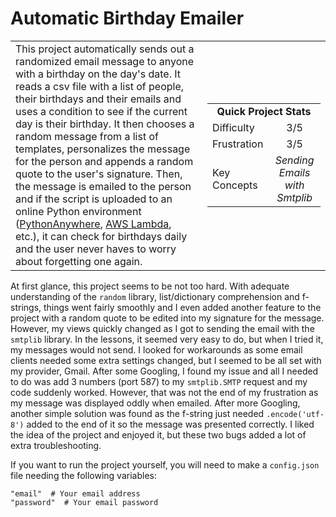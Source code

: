 # Automatic Birthday Emailer

<table border='0'>
<tr>
  <td>
  This project automatically sends out a randomized email message to anyone with a birthday on the day's date. It reads a csv file with a list of people, their birthdays and their emails and uses a condition to see if the current day is their birthday. It then chooses a random message from a list of templates, personalizes the message for the person and appends a random quote to the user's signature. Then, the message is emailed to the person and if the script is uploaded to an online Python environment (<a href="https://www.pythonanywhere.com/">PythonAnywhere</a>, <a href="https://aws.amazon.com/lambda/">AWS Lambda</a>, etc.), it can check for birthdays daily and the user never haves to worry about forgetting one again.
  </td>
  <td>
    <div>
      <table>
        <tr>
          <td align='center' colspan="2"><strong>Quick Project Stats</strong></td>
        </tr>
        <tr>
          <td>Difficulty</td>
          <td align='center'>3/5</td>
        </tr>
        <tr>
          <td>Frustration</td>
          <td align='center'>3/5</td>
        </tr>
        <tr>
          <td>Key Concepts</td>
          <td align='center'><em>Sending Emails with Smtplib</em></td>
        </tr>
      </table>
    </div>
  </td>
</tr>
</table>


At first glance, this project seems to be not too hard. With adequate understanding of the `random` library, list/dictionary comprehension and f-strings, things went fairly smoothly and I even added another feature to the project with a random quote to be edited into my signature for the message. However, my views quickly changed as I got to sending the email with the `smtplib` library. In the lessons, it seemed very easy to do, but when I tried it, my messages would not send. I looked for workarounds as some email clients needed some extra settings changed, but I seemed to be all set with my provider, Gmail. After some Googling, I found my issue and all I needed to do was add 3 numbers (port 587) to my `smtplib.SMTP` request and my code suddenly worked. However, that was not the end of my frustration as my message was displayed oddly when emailed. After more Googling, another simple solution was found as the f-string just needed `.encode('utf-8')` added to the end of it so the message was presented correctly. I liked the idea of the project and enjoyed it, but these two bugs added a lot of extra troubleshooting.

If you want to run the project yourself, you will need to make a `config.json` file needing the following variables:

    "email"  # Your email address
    "password"  # Your email password
